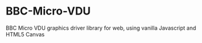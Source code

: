 # BBC-Micro-VDU
BBC Micro VDU graphics driver library for web, using vanilla Javascript and HTML5 Canvas
